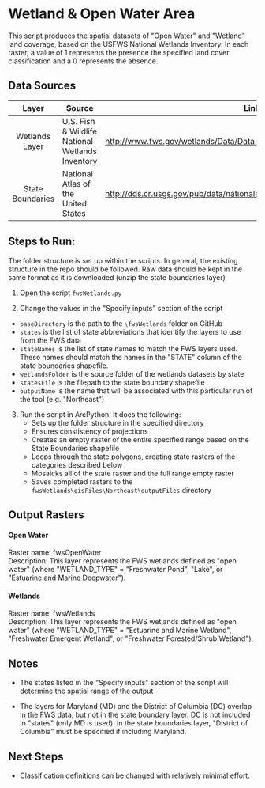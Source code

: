 Wetland & Open Water Area
=========================

This script produces the spatial datasets of "Open Water" and "Wetland" land coverage, based on the USFWS National Wetlands Inventory. In each raster, a value of 1 represents the presence the specified land cover classification and a 0 represents the absence.


## Data Sources
| Layer            | Source                                                 | Link                                                                         |
|:-----:           | ------                                                 | ----                                                                         |
| Wetlands Layer   | U.S. Fish & Wildlife National Wetlands Inventory       | http://www.fws.gov/wetlands/Data/Data-Download.html                          |
| State Boundaries | National Atlas of the United States                    | http://dds.cr.usgs.gov/pub/data/nationalatlas/statesp010g.shp_nt00938.tar.gz |

## Steps to Run:

The folder structure is set up within the scripts. In general, the existing structure in the repo should be followed. Raw data should be kept in the same format as it is downloaded (unzip the state boundaries layer)

1. Open the script `fwsWetlands.py`

2. Change the values in the "Specify inputs" section of the script
 - `baseDirectory` is the path to the `\fwsWetlands` folder on GitHub
 - `states` is the list of state abbreviations that identify the layers to use from the FWS data
 - `stateNames` is the list of state names to match the FWS layers used. These names should match the names in the "STATE" column of the state boundaries shapefile.
 - `wetlandsFolder` is the source folder of the wetlands datasets by state
 - `statesFile` is the filepath to the state boundary shapefile
 - `outputName` is the name that will be associated with this particular run of the tool (e.g. "Northeast")
 
3. Run the script in ArcPython. It does the following:
   - Sets up the folder structure in the specified directory
   - Ensures constistency of projections
   - Creates an empty raster of the entire specified range based on the State Boundaries shapefile
   - Loops through the state polygons, creating state rasters of the categories described below
   - Mosaicks all of the state raster and the full range empty raster
   - Saves completed rasters to the `fwsWetlands\gisFiles\Northeast\outputFiles` directory


## Output Rasters

#### Open Water 
Raster name: fwsOpenWater <br>
Description: This layer represents the FWS wetlands defined as "open water" (where "WETLAND_TYPE" = "Freshwater Pond", "Lake", or "Estuarine and Marine Deepwater").

#### Wetlands
Raster name: fwsWetlands <br>
Description: This layer represents the FWS wetlands defined as "open water" (where "WETLAND_TYPE" = "Estuarine and Marine Wetland", "Freshwater Emergent Wetland", or "Freshwater Forested/Shrub Wetland").

## Notes

- The states listed in the "Specify inputs" section of the script will determine the spatial range of the output

- The layers for Maryland (MD) and the District of Columbia (DC) overlap in the FWS data, but not in the state boundary layer. DC is not included in "states" (only MD is used). In the state boundaries layer, "District of Columbia" must be specified if including Maryland.

## Next Steps
- Classification definitions can be changed with relatively minimal effort. 
